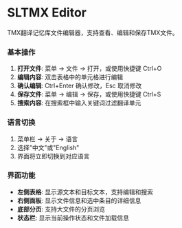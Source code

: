 # SLTMX Editor

TMX翻译记忆库文件编辑器，支持查看、编辑和保存TMX文件。

### 基本操作
1. **打开文件**: 菜单 → 文件 → 打开，或使用快捷键 Ctrl+O
2. **编辑内容**: 双击表格中的单元格进行编辑
3. **确认编辑**: Ctrl+Enter 确认修改，Esc 取消修改
4. **保存文件**: 菜单 → 编辑 → 保存，或使用快捷键 Ctrl+S
5. **搜索内容**: 在搜索框中输入关键词过滤翻译单元

### 语言切换
1. 菜单栏 → 关于 → 语言
2. 选择"中文"或"English"
3. 界面将立即切换到对应语言

### 界面功能
- **左侧表格**: 显示源文本和目标文本，支持编辑和搜索
- **右侧面板**: 显示文件信息和选中条目的详细信息
- **底部分页**: 支持大文件的分页浏览
- **状态栏**: 显示当前操作状态和文件加载信息
